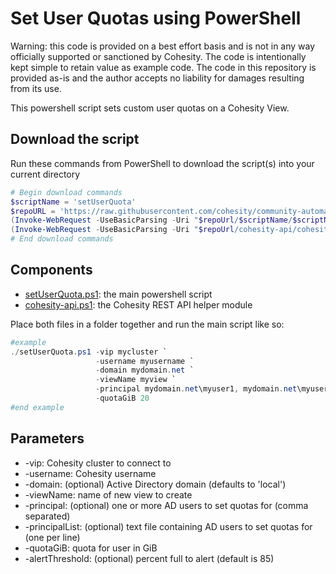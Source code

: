 # Set User Quotas using PowerShell

Warning: this code is provided on a best effort basis and is not in any way officially supported or sanctioned by Cohesity. The code is intentionally kept simple to retain value as example code. The code in this repository is provided as-is and the author accepts no liability for damages resulting from its use.

This powershell script sets custom user quotas on a Cohesity View.

## Download the script

Run these commands from PowerShell to download the script(s) into your current directory

```powershell
# Begin download commands
$scriptName = 'setUserQuota'
$repoURL = 'https://raw.githubusercontent.com/cohesity/community-automation-samples/main/powershell'
(Invoke-WebRequest -UseBasicParsing -Uri "$repoUrl/$scriptName/$scriptName.ps1").content | Out-File "$scriptName.ps1"; (Get-Content "$scriptName.ps1") | Set-Content "$scriptName.ps1"
(Invoke-WebRequest -UseBasicParsing -Uri "$repoUrl/cohesity-api/cohesity-api.ps1").content | Out-File cohesity-api.ps1; (Get-Content cohesity-api.ps1) | Set-Content cohesity-api.ps1
# End download commands
```

## Components

* [setUserQuota.ps1](https://raw.githubusercontent.com/cohesity/community-automation-samples/main/powershell/setUserQuota/setUserQuota.ps1): the main powershell script
* [cohesity-api.ps1](https://raw.githubusercontent.com/cohesity/community-automation-samples/main/powershell/cohesity-api/cohesity-api.ps1): the Cohesity REST API helper module

Place both files in a folder together and run the main script like so:

```powershell
#example
./setUserQuota.ps1 -vip mycluster `
                   -username myusername `
                   -domain mydomain.net `
                   -viewName myview `
                   -principal mydomain.net\myuser1, mydomain.net\myuser2 `
                   -quotaGiB 20
#end example
```

## Parameters

* -vip: Cohesity cluster to connect to
* -username: Cohesity username
* -domain: (optional) Active Directory domain (defaults to 'local')
* -viewName: name of new view to create
* -principal: (optional) one or more AD users to set quotas for (comma separated)
* -principalList: (optional) text file containing AD users to set quotas for (one per line)
* -quotaGiB: quota for user in GiB
* -alertThreshold: (optional) percent full to alert (default is 85)
